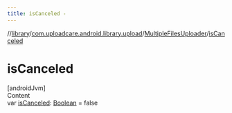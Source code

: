 ```yaml
---
title: isCanceled -
---
```

//[library](../../index.md)/[com.uploadcare.android.library.upload](../index.md)/[MultipleFilesUploader](index.md)/[isCanceled](is-canceled.md)



# isCanceled  
[androidJvm]  
Content  
var [isCanceled](is-canceled.md): [Boolean](https://kotlinlang.org/api/latest/jvm/stdlib/kotlin/-boolean/index.html) = false  



